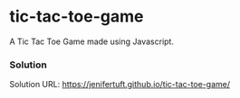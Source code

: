 # tic-tac-toe-game
A Tic Tac Toe Game made using Javascript.

### Solution
Solution URL: https://jenifertuft.github.io/tic-tac-toe-game/
